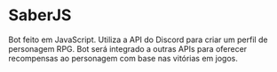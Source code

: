 # SaberJS
Bot feito em JavaScript. Utiliza a API do Discord para criar um perfil de personagem RPG.
Bot será integrado a outras APIs  para oferecer recompensas ao personagem com base nas vitórias em jogos.
